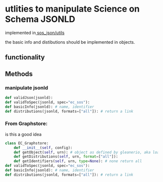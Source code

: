 # utlities to manipulate Science on Schema JSONLD 

implemented in[ sos_json/utils](https://earthcube.github.io/earthcube_utilities/earthcube_utilities/earthcube_utilities_code/#ec.sos_json.utils)

the basic info and distibutions should be implemented in objects.

## functionality

## Methods
### manipulate jsonld
```python
def validJson(jsonld):
def validToSpec(jsonld, spec="ec_sos"):
def basicInfo(jsonld): # name, identifier
def distributions(jsonld, formats=["all"]): # return a link
```

### From Graphstore: 
is this a good idea
```python
class EC_Graphstore:
    def __init__(self, config):
    def getObject(self, urn): # object as defined by gleanerio, aka loaded rdf
    def getDistributions(self, urn, format=["all"]):
    def getIdentifiers(self, urn, type=None): # none return all
def validToSpec(jsonld, spec="ec_sos"):
def basicInfo(jsonld): # name, identifier
def distributions(jsonld, formats=["all"]): # return a link
```